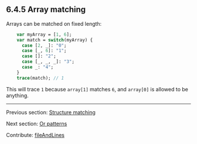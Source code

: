 ## 6.4.5 Array matching

Arrays can be matched on fixed length:

```haxe
    var myArray = [1, 6];
    var match = switch(myArray) {
      case [2, _]: "0";
      case [_, 6]: "1";
      case []: "2";
      case [_, _, _]: "3";
      case _: "4";
    }
    trace(match); // 1
```

This will trace `1` because `array[1]` matches `6`, and `array[0]` is allowed to be anything.

---

Previous section: [Structure matching](lf-pattern-matching-structure.md)

Next section: [Or patterns](lf-pattern-matching-or.md)

Contribute: [fileAndLines](https://github.com/HaxeFoundation/HaxeManual/blob/master/06-language-features.tex#L182-182)